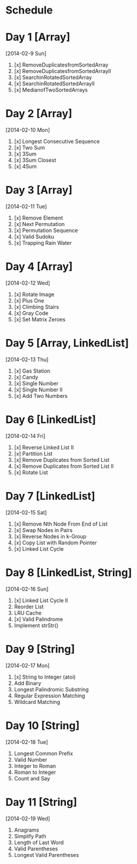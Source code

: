 Schedule
========

Day 1 [Array]
=============
[2014-02-9 Sun]
  1. [x] RemoveDuplicatesfromSortedArray
  2. [x] RemoveDuplicatesfromSortedArrayII 
  3. [x] SearchinRotatedSortedArray
  4. [x] SearchinRotatedSortedArrayII
  5. [x] MedianofTwoSortedArrays


Day 2 [Array]
=============
[2014-02-10 Mon]
  1. [x] Longest Consecutive Sequence
  2. [x] Two Sum
  3. [x] 3Sum
  4. [x] 3Sum Closest
  5. [x] 4Sum


Day 3 [Array]
=============
[2014-02-11 Tue]
  1. [x] Remove Element
  2. [x] Next Permutation
  3. [x] Permutation Sequence
  4. [x] Valid Sudoku
  5. [x] Trapping Rain Water


Day 4 [Array]
=============
[2014-02-12 Wed]
  1. [x] Rotate Image
  2. [x] Plus One
  3. [x] Climbing Stairs 
  4. [x] Gray Code
  5. [x] Set Matrix Zeroes

Day 5 [Array, LinkedList]
=======================
[2014-02-13 Thu]
  1. [x] Gas Station
  2. [x] Candy
  3. [x] Single Number 
  4. [x] Single Number II
  5. [x] Add Two Numbers

Day 6 [LinkedList]
==================
[2014-02-14 Fri]
  1. [x] Reverse Linked List II
  2. [x] Partition List
  3. [x] Remove Duplicates from Sorted List
  4. [x] Remove Duplicates from Sorted List II
  5. [x] Rotate List

Day 7 [LinkedList]
==================
[2014-02-15 Sat]
  1. [x] Remove Nth Node From End of List
  2. [x] Swap Nodes in Pairs
  3. [x] Reverse Nodes in k-Group
  4. [x] Copy List with Random Pointer
  5. [x] Linked List Cycle

Day 8 [LinkedList, String]
==========================
[2014-02-16 Sun]
  1. [x] Linked List Cycle II
  2. Reorder List
  3. LRU Cache
  4. [x] Valid Palindrome
  5. Implement strStr()


Day 9 [String]
==============
[2014-02-17 Mon]
  1. [x] String to Integer (atoi)
  2. Add Binary
  3. Longest Palindromic Substring
  4. Regular Expression Matching
  5. Wildcard Matching

Day 10 [String]
===============
[2014-02-18 Tue]
  1. Longest Common Prefix
  2. Valid Number
  3. Integer to Roman
  4. Roman to Integer
  5. Count and Say

Day 11 [String]
===============
[2014-02-19 Wed]
  1. Anagrams
  2. Simplify Path
  3. Length of Last Word
  4. Valid Parentheses
  5. Longest Valid Parentheses
